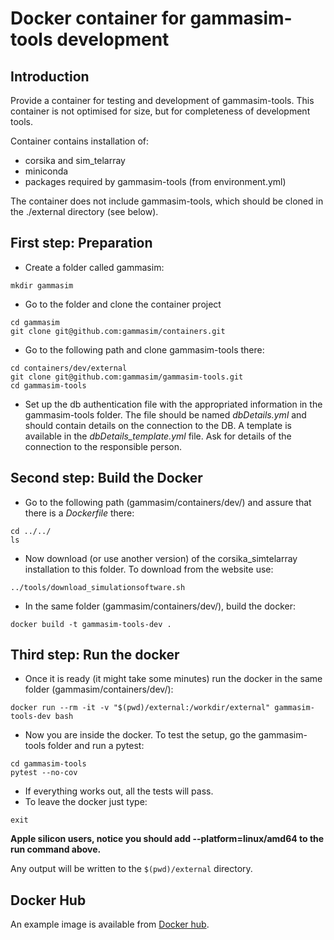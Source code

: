 # Docker container for gammasim-tools development

## Introduction

Provide a container for testing and development of gammasim-tools. This container is not optimised for size, but for completeness of development tools.

Container contains installation of:

- corsika and sim\_telarray
- miniconda
- packages required by gammasim-tools (from environment.yml)

The container does not include gammasim-tools, which should be cloned in the ./external directory (see below).

## First step: Preparation
- Create a folder called gammasim:
```
mkdir gammasim
```
- Go to the folder and clone the container project
```
cd gammasim
git clone git@github.com:gammasim/containers.git
```
- Go to the following path and clone gammasim-tools there:
```
cd containers/dev/external
git clone git@github.com:gammasim/gammasim-tools.git
cd gammasim-tools
```
- Set up the db authentication file with the appropriated information in the gammasim-tools folder. The file should be named *dbDetails.yml* and should contain details on the connection to the DB. A template is available in the *dbDetails_template.yml* file. Ask for details of the connection to the responsible person.

## Second step: Build the Docker
- Go to the following path (gammasim/containers/dev/) and assure that there is a *Dockerfile* there:
```
cd ../../
ls
```
- Now download (or use another version) of the corsika_simtelarray installation to this folder. To download from the website use:
```
../tools/download_simulationsoftware.sh
```
- In the same folder (gammasim/containers/dev/), build the docker:
```
docker build -t gammasim-tools-dev .
```
## Third step: Run the docker
- Once it is ready (it might take some minutes) run the docker in the same folder (gammasim/containers/dev/):
```
docker run --rm -it -v "$(pwd)/external:/workdir/external" gammasim-tools-dev bash
```
- Now you are inside the docker. To test the setup, go the gammasim-tools folder and run a pytest:
```
cd gammasim-tools
pytest --no-cov
```
- If everything works out, all the tests will pass.
- To leave the docker just type:
```
exit
```

__Apple silicon users, notice you should add --platform=linux/amd64 to the run command above.__

Any output will be written to the `$(pwd)/external` directory.

## Docker Hub

An example image is available from [Docker hub](https://hub.docker.com/repository/docker/gernotmaier/gammasim-tools-dev).
